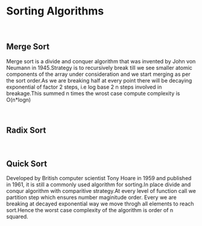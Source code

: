 <h1>Sorting Algorithms</h1>
</br>
<h2>Merge Sort</h2>
<p>Merge sort is a divide and conquer algorithm that was invented by John von Neumann in 1945.Strategy is to recursively break till we see smaller atomic components of the array under consideration and we start merging as per the sort order.As we are breaking half at every point there will be decaying exponential of factor 2 steps, i.e log base 2 n steps involved in breakage.This summed n times the wrost case compute complexity is O(n*logn)</p>
</br>
<h2>Radix Sort</h2>
</br>
<h2>Quick Sort</h2>
<p>Developed by British computer scientist Tony Hoare in 1959 and published in 1961, it is still a commonly used algorithm for sorting.In place divide and conqur algorithm with comparitive strategy.At every level of function call we partition step which ensures number maginitude order. Every we are breaking at decayed exponential way we move throgh all elements to reach sort.Hence the worst case complexity of the algorithm is order of n squared.</p>
